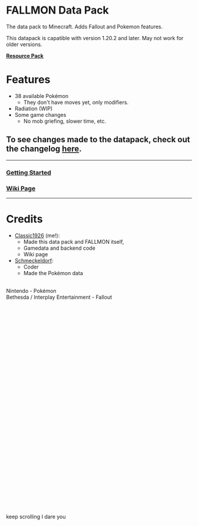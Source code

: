 # FALLMON Data Pack
 
The data pack to Minecraft. Adds Fallout and Pokemon features.

This datapack is capatible with version 1.20.2 and later. May not work for older versions.

[**Resource Pack**](https://drive.google.com/file/d/1oFSNdoeNusZK8g1Sl5QYOq_vnhQVzglq/view?usp=sharing)

# Features
* 38 available Pokémon
   * They don't have moves yet, only modifiers.
* Radiation (WIP)
* Some game changes
  * No mob griefing, slower time, etc.
## To see changes made to the datapack, check out the changelog [here](https://github.com/ClassicBoost/FALLMON-Data-Pack/blob/main/CHANGELOG.md).
-----------------------------------------------
### [Getting Started](https://github.com/ClassicBoost/FALLMON-Data-Pack/wiki/Getting-Started)<br>
### [Wiki Page](https://github.com/ClassicBoost/FALLMON-Data-Pack/wiki)<br>
-----------------------------------------------
# Credits
* [Classic1926](https://www.youtube.com/channel/UCKcqlPIGcsoiGl9qsasAJhw) (me!):
  * Made this data pack and FALLMON itself,
  * Gamedata and backend code
  * Wiki page
* [Schmeckeldorf](https://www.youtube.com/@Schmeckeldorf.):
  * Coder
  * Made the Pokémon data
<br>
Nintendo - Pokémon<br>
Bethesda / Interplay Entertainment - Fallout<br>
<br>
<br>
<br>
<br>
<br>
<br>
<br>
<br>
<br>
<br>
<br>
<br>
<br>
<br>
<br>
<br>
<br>
<br>
<br>
<br>
<br>
<br>
<br>
<br>
<br>
<br>
<br>
<br>
<br>
<br>
<br>
<br>
<br>
<br>
keep scrolling I dare you
